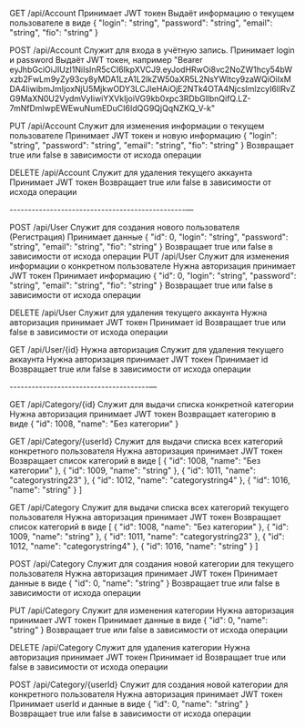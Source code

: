 
GET /api/Account
Принимает JWT токен
Выдаёт информацию о текущем пользователе в виде
{
"login": "string",
"password": "string",
"email": "string",
"fio": "string"
}

POST /api/Account
Служит для входа в учётную запись.
Принимает login и password
Выдаёт JWT токен, например "Bearer eyJhbGciOiJIUzI1NiIsInR5cCI6IkpXVCJ9.eyJodHRwOi8vc2NoZW1hcy54bWxzb2FwLm9yZy93cy8yMDA1LzA1L2lkZW50aXR5L2NsYWltcy9zaWQiOiIxMDA4IiwibmJmIjoxNjU5MjkwODY3LCJleHAiOjE2NTk4OTA4NjcsImlzcyI6IlRvZG9MaXN0U2VydmVyIiwiYXVkIjoiVG9kb0xpc3RDbGllbnQifQ.LZ-7mNfDmlwpEWEwuNumEDuCI6IdQG9QjQqNZKQ_V-k"

PUT /api/Account
Служит для изменения информации о текущем пользователе
Принимает JWT токен и новую информацию
{
"login": "string",
"password": "string",
"email": "string",
"fio": "string"
}
Возвращает true или false в зависимости от исхода операции

DELETE /api/Account
Служит для удаления текущего аккаунта
Принимает JWT токен
Возвращает true или false в зависимости от исхода операции

------------------------------------------------—

POST /api/User
Служит для создания нового пользователя (Регистрация)
Принимает данные
{
"id": 0,
"login": "string",
"password": "string",
"email": "string",
"fio": "string"
}
Возвращает true или false в зависимости от исхода операции
PUT /api/User
Служит для изменения информации о конкретном пользователе
Нужна авторизация принимает JWT токен
Принимает информацию
{
"id": 0,
"login": "string",
"password": "string",
"email": "string",
"fio": "string"
}
Возвращает true или false в зависимости от исхода операции

DELETE /api/User
Служит для удаления текущего аккаунта
Нужна авторизация принимает JWT токен
Принимает id
Возвращает true или false в зависимости от исхода операции

GET /api/User/{id}
Нужна авторизация
Служит для удаления текущего аккаунта
Нужна авторизация принимает JWT токен
Принимает id
Возвращает true или false в зависимости от исхода операции

--------------------------------------—

GET /api/Category/{id}
Служит для выдачи списка конкретной категории
Нужна авторизация принимает JWT токен
Возвращает категорию в виде
{
"id": 1008,
"name": "Без категории"
}

GET /api/Category/{userId}
Служит для выдачи списка всех категорий конкретного пользователя
Нужна авторизация принимает JWT токен
Возвращает список категорий в виде
[
{
"id": 1008,
"name": "Без категории"
},
{
"id": 1009,
"name": "string"
},
{
"id": 1011,
"name": "categorystring23"
},
{
"id": 1012,
"name": "categorystring4"
},
{
"id": 1016,
"name": "string"
}
]

GET /api/Category
Служит для выдачи списка всех категорий текущего пользователя
Нужна авторизация принимает JWT токен
Возвращает список категорий в виде
[
{
"id": 1008,
"name": "Без категории"
},
{
"id": 1009,
"name": "string"
},
{
"id": 1011,
"name": "categorystring23"
},
{
"id": 1012,
"name": "categorystring4"
},
{
"id": 1016,
"name": "string"
}
]

POST /api/Category
Служит для создания новой категории для текущего пользователя
Нужна авторизация принимает JWT токен
Принимает данные в виде
{
"id": 0,
"name": "string"
}
Возвращает true или false в зависимости от исхода операции

PUT /api/Category
Служит для изменения категории
Нужна авторизация принимает JWT токен
Принимает данные в виде
{
"id": 0,
"name": "string"
}
Возвращает true или false в зависимости от исхода операции

DELETE /api/Category
Служит для удаления категории
Нужна авторизация принимает JWT токен
Принимает id
Возвращает true или false в зависимости от исхода операции

POST /api/Category/{userId}
Служит для создания новой категории для конкретного пользователя
Нужна авторизация принимает JWT токен
Принимает userId и данные в виде
{
"id": 0,
"name": "string"
}
Возвращает true или false в зависимости от исхода операции
